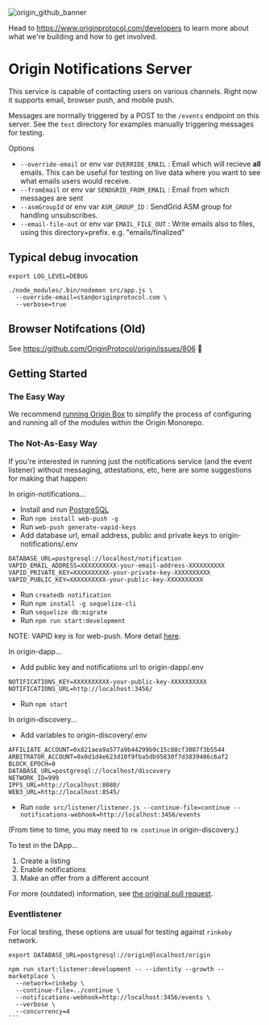 ![origin_github_banner](https://user-images.githubusercontent.com/673455/37314301-f8db9a90-2618-11e8-8fee-b44f38febf38.png)

Head to https://www.originprotocol.com/developers to learn more about what we're building and how to get involved.

# Origin Notifications Server

This service is capable of contacting users on various channels. Right now it supports email, browser push, and mobile push.

Messages are normally triggered by a POST to the `/events` endpoint on this server. See the `test` directory for examples manually triggering messages for testing.

Options

 - `--override-email` or env var `OVERRIDE_EMAIL` : Email which will recieve **all** emails. This can be useful for testing on live data where you want to see what emails users would receive.
 - `--fromEmail` or env var `SENDGRID_FROM_EMAIL` : Email from which messages are sent
 - `--asmGroupId` or env var `ASM_GROUP_ID` : SendGrid ASM group for handling unsubscribes.
 - `--email-file-out` or env var `EMAIL_FILE_OUT` : Write emails also to files, using this directory+prefix. e.g. "emails/finalized"

## Typical debug invocation

```
export LOG_LEVEL=DEBUG

./node_modules/.bin/nodemon src/app.js \
  --override-email=stan@originprotocol.com \
  --verbose=true
```


## Browser Notifcations (Old)

See https://github.com/OriginProtocol/origin/issues/806 👊

## Getting Started

### The Easy Way

We recommend [running Origin Box](https://github.com/OriginProtocol/origin/blob/master/DEVELOPMENT.md#using-docker-compose) to simplify the process of configuring and running all of the modules within the Origin Monorepo.

### The Not-As-Easy Way

If you're interested in running just the notifications service (and the event listener) without messaging, attestations, etc, here are some suggestions for making that happen:


In origin-notifications...

  - Install and run [PostgreSQL](https://www.postgresql.org/)
  - Run `npm install web-push -g`
  - Run `web-push generate-vapid-keys`
  - Add database url, email address, public and private keys to origin-notifications/.env
  ```
  DATABASE_URL=postgresql://localhost/notification
  VAPID_EMAIL_ADDRESS=XXXXXXXXXX-your-email-address-XXXXXXXXXX
  VAPID_PRIVATE_KEY=XXXXXXXXXX-your-private-key-XXXXXXXXXX
  VAPID_PUBLIC_KEY=XXXXXXXXXX-your-public-key-XXXXXXXXXX
  ```
  - Run `createdb notification`
  - Run `npm install -g sequelize-cli`
  - Run `sequelize db:migrate`
  - Run `npm run start:development`

NOTE: VAPID key is for web-push. More detail [here](https://stackoverflow.com/questions/40392257/what-is-vapid-and-why-is-it-useful).

In origin-dapp...

  - Add public key and notifications url to origin-dapp/.env
  ```
  NOTIFICATIONS_KEY=XXXXXXXXXX-your-public-key-XXXXXXXXXX
  NOTIFICATIONS_URL=http://localhost:3456/
  ```
  - Run `npm start`

In origin-discovery...
  - Add variables to origin-discovery/.env
  ```
  AFFILIATE_ACCOUNT=0x821aea9a577a9b44299b9c15c88cf3087f3b5544
  ARBITRATOR_ACCOUNT=0x0d1d4e623d10f9fba5db95830f7d3839406c6af2
  BLOCK_EPOCH=0
  DATABASE_URL=postgresql://localhost/discovery
  NETWORK_ID=999
  IPFS_URL=http://localhost:8080/
  WEB3_URL=http://localhost:8545/
  ```
  - Run `node src/listener/listener.js --continue-file=continue --notifications-webhook=http://localhost:3456/events`

  (From time to time, you may need to `rm continue` in origin-discovery.)

To test in the DApp...

1. Create a listing
1. Enable notifications
1. Make an offer from a different account

For more (outdated) information, see [the original pull request](https://github.com/OriginProtocol/origin/pull/795#issue-224602842).


### Eventlistener

For local testing, these options are usual for testing against `rinkeby` network.

````
export DATABASE_URL=postgresql://origin@localhost/origin

npm run start:listener:development -- --identity --growth --marketplace \
  --network=rinkeby \
  --continue-file=../continue \
  --notifications-webhook=http://localhost:3456/events \
  --verbose \
  --concurrency=4
```
